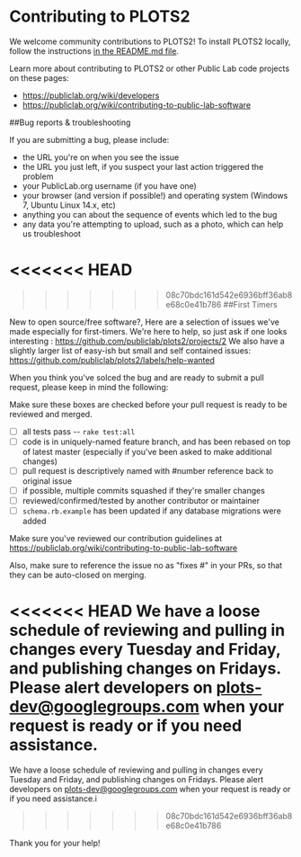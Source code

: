 Contributing to PLOTS2
==========================

We welcome community contributions to PLOTS2! To install PLOTS2 locally, follow the instructions [in the README.md file](https://github.com/publiclab/plots2#installation). 

Learn more about contributing to PLOTS2 or other Public Lab code projects on these pages: 

* https://publiclab.org/wiki/developers
* https://publiclab.org/wiki/contributing-to-public-lab-software

##Bug reports & troubleshooting

If you are submitting a bug, please include:

* the URL you're on when you see the issue
* the URL you just left, if you suspect your last action triggered the problem
* your PublicLab.org username (if you have one) 
* your browser (and version if possible!) and operating system (Windows 7, Ubuntu Linux 14.x, etc)
* anything you can about the sequence of events which led to the bug 
* any data you're attempting to upload, such as a photo, which can help us troubleshoot

<<<<<<< HEAD
=======


>>>>>>> 08c70bdc161d542e6936bff36ab8e68c0e41b786
##First Timers

New to open source/free software?, Here are a selection of issues we've made especially for first-timers. We're here to help, so just ask if one looks interesting : https://github.com/publiclab/plots2/projects/2
We also have a slightly larger list of easy-ish but small and self contained issues: https://github.com/publiclab/plots2/labels/help-wanted

When you think you've solced the bug and are ready to submit a pull request, please keep in mind the following:

Make sure these boxes are checked before your pull request is ready to be reviewed and merged.
* [ ] all tests pass -- `rake test:all`
* [ ] code is in uniquely-named feature branch, and has been rebased on top of latest master (especially if you've been asked to make additional changes)
* [ ] pull request is descriptively named with #number reference back to original issue
* [ ] if possible, multiple commits squashed if they're smaller changes
* [ ] reviewed/confirmed/tested by another contributor or maintainer
* [ ] `schema.rb.example` has been updated if any database migrations were added

Make sure you've reviewed our contribution guidelines at https://publiclab.org/wiki/contributing-to-public-lab-software

Also, make sure to reference the issue no as "fixes #<issueno>" in your PRs, so that they can be auto-closed on merging.

<<<<<<< HEAD
We have a loose schedule of reviewing and pulling in changes every Tuesday and Friday, and publishing changes on Fridays. Please alert developers on plots-dev@googlegroups.com when your request is ready or if you need assistance.
=======
We have a loose schedule of reviewing and pulling in changes every Tuesday and Friday, and publishing changes on Fridays. Please alert developers on plots-dev@googlegroups.com when your request is ready or if you need assistance.i
>>>>>>> 08c70bdc161d542e6936bff36ab8e68c0e41b786

Thank you for your help!
